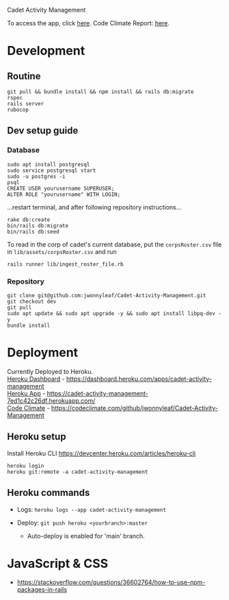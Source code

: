 Cadet Activity Management

To access the app, click [here](https://cadet-activity-management-7ed1c42c26df.herokuapp.com/).
Code Climate Report: [here](https://codeclimate.com/github/jwonnyleaf/Cadet-Activity-Management).

# Development

## Routine

```
git pull && bundle install && npm install && rails db:migrate
rspec
rails server
rubocop
```

## Dev setup guide

### Database

```
sudo apt install postgresql
sudo service postgresql start
sudo -u postgres -i
psql
CREATE USER yourusername SUPERUSER;
ALTER ROLE "yourusername" WITH LOGIN;
```

...restart terminal, and after following repository instructions...

```
rake db:create
bin/rails db:migrate
bin/rails db:seed
```

To read in the corp of cadet's current database, put the `corpsRoster.csv` file in `lib/assets/corpsRoster.csv` and run

```
rails runner lib/ingest_roster_file.rb
```

### Repository

```
git clone git@github.com:jwonnyleaf/Cadet-Activity-Management.git
git checkout dev
git pull
sudo apt update && sudo apt upgrade -y && sudo apt install libpq-dev -y
bundle install
```

# Deployment

Currently Deployed to Heroku. <br>
[Heroku Dashboard](https://dashboard.heroku.com/apps/cadet-activity-management) - https://dashboard.heroku.com/apps/cadet-activity-management <br>
[Heroku App](https://cadet-activity-management-7ed1c42c26df.herokuapp.com/) - https://cadet-activity-management-7ed1c42c26df.herokuapp.com/ <br>
[Code Climate](https://codeclimate.com/github/jwonnyleaf/Cadet-Activity-Management) - https://codeclimate.com/github/jwonnyleaf/Cadet-Activity-Management

## Heroku setup

Install Heroku CLI https://devcenter.heroku.com/articles/heroku-cli

```
heroku login
heroku git:remote -a cadet-activity-management
```

## Heroku commands

- Logs: `heroku logs --app cadet-activity-management`

- Deploy: `git push heroku <yourbranch>:master`
  - Auto-deploy is enabled for 'main' branch.


# JavaScript & CSS
- https://stackoverflow.com/questions/36602764/how-to-use-npm-packages-in-rails